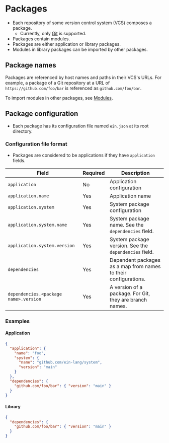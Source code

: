 # Packages

- Each repository of some version control system (VCS) composes a package.
  - Currently, only [Git](https://git-scm.com/) is supported.
- Packages contain modules.
- Packages are either application or library packages.
- Modules in library packages can be imported by other packages.

## Package names

Packages are referenced by host names and paths in their VCS's URLs. For example, a package of a Git repository at a URL of `https://github.com/foo/bar` is referenced as `github.com/foo/bar`.

To import modules in other packages, see [Modules](modules.md).

## Package configuration

- Each package has its configuration file named `ein.json` at its root directory.

### Configuration file format

- Packages are considered to be applications if they have `application` fields.

| Field                                 | Required | Description                                                     |
| ------------------------------------- | -------- | --------------------------------------------------------------- |
| `application`                         | No       | Application configuration                                       |
| `application.name`                    | Yes      | Application name                                                |
| `application.system`                  | Yes      | System package configuration                                    |
| `application.system.name`             | Yes      | System package name. See the `dependencies` field.              |
| `application.system.version`          | Yes      | System package version. See the `dependencies` field.           |
| `dependencies`                        | Yes      | Dependent packages as a map from names to their configurations. |
| `dependencies.<package name>.version` | Yes      | A version of a package. For Git, they are branch names.         |

### Examples

#### Application

```json
{
  "application": {
    "name": "foo",
    "system": {
      "name": "github.com/ein-lang/system",
      "version": "main"
    }
  },
  "dependencies": {
    "github.com/foo/bar": { "version": "main" }
  }
}
```

#### Library

```json
{
  "dependencies": {
    "github.com/foo/bar": { "version": "main" }
  }
}
```
